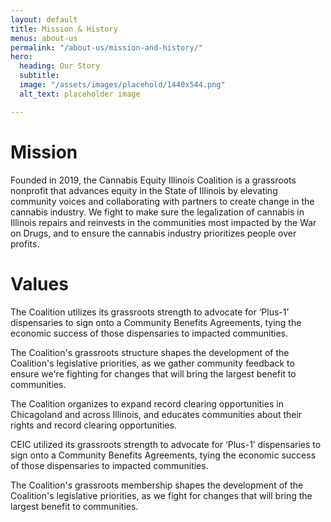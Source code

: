 ```yaml
---
layout: default
title: Mission & History
menus: about-us
permalink: "/about-us/mission-and-history/"
hero:
  heading: Our Story
  subtitle:
  image: "/assets/images/placehold/1440x544.png"
  alt_text: placeholder image

---
```

# Mission

Founded in 2019, the Cannabis Equity Illinois Coalition is a grassroots nonprofit that advances equity in the State of Illinois by elevating community voices and collaborating with partners to create change in the cannabis industry. We fight to make sure the legalization of cannabis in Illinois repairs and reinvests in the communities most impacted by the War on Drugs, and to ensure the cannabis industry prioritizes people over profits.

# Values

The Coalition utilizes its grassroots strength to advocate for ‘Plus-1’ dispensaries to sign onto a Community Benefits Agreements, tying the economic success of those dispensaries to impacted communities.

The Coalition's grassroots structure shapes the development of the Coalition's legislative priorities, as we gather community feedback to ensure we're fighting for changes that will bring the largest benefit to communities.

The Coalition organizes to expand record clearing opportunities in Chicagoland and across Illinois, and educates communities about their rights and record clearing opportunities.

CEIC utilized its grassroots strength to advocate for ‘Plus-1’ dispensaries to sign onto a Community Benefits Agreements, tying the economic success of those dispensaries to impacted communities.

The Coalition's grassroots membership shapes the development of the Coalition's legislative priorities, as we fight for changes that will bring the largest benefit to communities.

